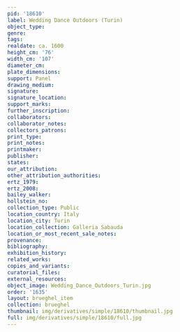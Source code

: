 ```yaml
---
pid: '18610'
label: Wedding Dance Outdoors (Turin)
object_type: 
genre: 
tags: 
realdate: ca. 1600
height_cm: '76'
width_cm: '107'
diameter_cm: 
plate_dimensions: 
support: Panel
drawing_medium: 
signature: 
signature_location: 
support_marks: 
further_inscription: 
collaborators: 
collaborator_notes: 
collectors_patrons: 
print_type: 
print_notes: 
printmaker: 
publisher: 
states: 
our_attribution: 
other_attribution_authorities: 
ertz_1979: 
ertz_2008: 
bailey_walker: 
hollstein_no: 
collection_type: Public
location_country: Italy
location_city: Turin
location_collection: Galleria Sabauda
location_or_most_recent_sale_notes: 
provenance: 
bibliography: 
exhibition_history: 
related_works: 
copies_and_variants: 
curatorial_files: 
external_resources: 
object_image: Wedding_Dance_Outdoors_Turin.jpg
order: '1635'
layout: brueghel_item
collection: brueghel
thumbnail: img/derivatives/simple/18610/thumbnail.jpg
full: img/derivatives/simple/18610/full.jpg
---
```

